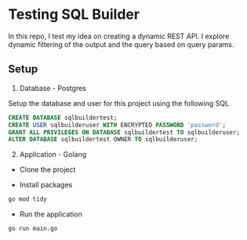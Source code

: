 # Testing SQL Builder

In this repo, I test my idea on creating a dynamic REST API.
I explore dynamic filtering of the output and the query based on query params.

## Setup

1. Database - Postgres

Setup the database and user for this project using the following SQL

```sql
CREATE DATABASE sqlbuildertest;
CREATE USER sqlbuilderuser WITH ENCRYPTED PASSWORD 'password';
GRANT ALL PRIVILEGES ON DATABASE sqlbuildertest TO sqlbuilderuser;
ALTER DATABASE sqlbuildertest OWNER TO sqlbuilderuser;
```

2. Application - Golang

- Clone the project

- Install packages

```bash
go mod tidy
```

- Run the application

```bash
go run main.go
```
